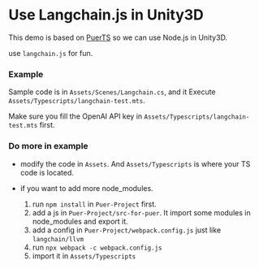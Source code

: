 # Use Langchain.js in Unity3D

This demo is based on [PuerTS](https://github.com/Tencent/puerts.git) so we can use Node.js in Unity3D.

use `langchain.js` for fun.

### Example
Sample code is in `Assets/Scenes/Langchain.cs`, and it Execute `Assets/Typescripts/langchain-test.mts`.

Make sure you fill the OpenAI API key in `Assets/Typescripts/langchain-test.mts` first.

### Do more in example

* modify the code in `Assets`. And `Assets/Typescripts` is where your TS code is located.

* if you want to add more node_modules. 
    1. run `npm install` in `Puer-Project` first.
    2. add a js in `Puer-Project/src-for-puer`. It import some modules in node_modules and export it.
    3. add a config in `Puer-Project/webpack.config.js` just like `langchain/llvm`
    4. run `npx webpack -c webpack.config.js`
    5. import it in `Assets/Typescripts`
